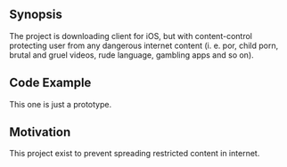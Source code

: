 ## Synopsis

The project is downloading client for iOS, but with content-control protecting user from any dangerous internet content (i. e. por, child porn, brutal and gruel videos, rude language, gambling apps and so on). 

## Code Example

This one is just a prototype.

## Motivation

This project exist to prevent spreading restricted content in internet.
